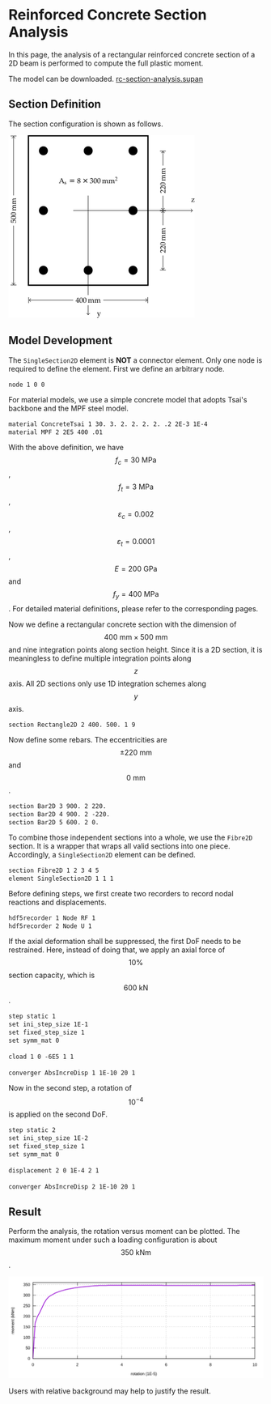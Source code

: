 # Reinforced Concrete Section Analysis

In this page, the analysis of a rectangular reinforced concrete section of a 2D beam is performed to compute the full
plastic moment.

The model can be downloaded. [rc-section-analysis.supan](rc-section-analysis.supan)

## Section Definition

The section configuration is shown as follows.

![model](rc-section-analysis.png)

## Model Development

The `SingleSection2D` element is **NOT** a connector element. Only one node is required to define the element. First we
define an arbitrary node.

```
node 1 0 0
```

For material models, we use a simple concrete model that adopts Tsai's backbone and the MPF steel model.

```
material ConcreteTsai 1 30. 3. 2. 2. 2. 2. .2 2E-3 1E-4
material MPF 2 2E5 400 .01
```

With the above definition, we have $$f_c=30~\text{MPa}$$, $$f_t=3~\text{MPa}$$, $$\varepsilon_c=0.002$$,
$$\varepsilon_t=0.0001$$, $$E=200~\text{GPa}$$ and $$f_y=400~\text{MPa}$$. For detailed material definitions, please
refer to the corresponding pages.

Now we define a rectangular concrete section with the dimension of $$400~\text{mm}\times500~\text{mm}$$ and nine
integration points along section height. Since it is a 2D section, it is meaningless to define multiple integration
points along $$z$$ axis. All 2D sections only use 1D integration schemes along $$y$$ axis.

```
section Rectangle2D 2 400. 500. 1 9
```

Now define some rebars. The eccentricities are $$\pm220~\text{mm}$$ and $$0~\text{mm}$$.

```
section Bar2D 3 900. 2 220.
section Bar2D 4 900. 2 -220.
section Bar2D 5 600. 2 0.
```

To combine those independent sections into a whole, we use the `Fibre2D` section. It is a wrapper that wraps all valid
sections into one piece. Accordingly, a `SingleSection2D` element can be defined.

```
section Fibre2D 1 2 3 4 5
element SingleSection2D 1 1 1
```

Before defining steps, we first create two recorders to record nodal reactions and displacements.

```
hdf5recorder 1 Node RF 1
hdf5recorder 2 Node U 1
```

If the axial deformation shall be suppressed, the first DoF needs to be restrained. Here, instead of doing that, we
apply an axial force of $$10\%$$ section capacity, which is $$600~\text{kN}$$.

```
step static 1
set ini_step_size 1E-1
set fixed_step_size 1
set symm_mat 0

cload 1 0 -6E5 1 1

converger AbsIncreDisp 1 1E-10 20 1
```

Now in the second step, a rotation of $$10^{-4}$$ is applied on the second DoF.

```
step static 2
set ini_step_size 1E-2
set fixed_step_size 1
set symm_mat 0

displacement 2 0 1E-4 2 1

converger AbsIncreDisp 2 1E-10 20 1
```

## Result

Perform the analysis, the rotation versus moment can be plotted. The maximum moment under such a loading configuration
is about $$350~\text{kNm}$$.

![rotation versus moment](rc-section-analysis.svg)

Users with relative background may help to justify the result.
